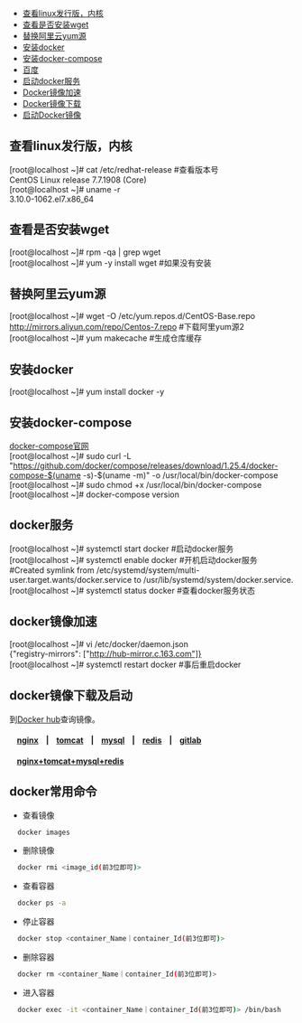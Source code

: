 - [查看linux发行版，内核](#查看linux发行版，内核)
- [查看是否安装wget](#查看是否安装wget)
- [替换阿里云yum源](#替换阿里云yum源)
- [安装docker](#安装docker)
- [安装docker-compose](#安装docker-compose)
- [百度](https://www.baidu.com)
- [启动docker服务](#启动docker服务)
- [Docker镜像加速](#Docker镜像加速)
- [Docker镜像下载](#Docker镜像下载)
- [启动Docker镜像](#启动Docker镜像)
## 查看linux发行版，内核
[root@localhost ~]# cat /etc/redhat-release  #查看版本号  
CentOS Linux release 7.7.1908 (Core)  
[root@localhost ~]# uname -r  
3.10.0-1062.el7.x86_64

## 查看是否安装wget
[root@localhost ~]# rpm -qa | grep wget  
[root@localhost ~]# yum -y install wget #如果没有安装  

## 替换阿里云yum源
[root@localhost ~]# wget -O /etc/yum.repos.d/CentOS-Base.repo http://mirrors.aliyun.com/repo/Centos-7.repo #下载阿里yum源2  
[root@localhost ~]# yum makecache  #生成仓库缓存  

## 安装docker
[root@localhost ~]# yum install docker -y  

## 安装docker-compose
[docker-compose官网](https://docs.docker.com/compose/install/)  
[root@localhost ~]# sudo curl -L "https://github.com/docker/compose/releases/download/1.25.4/docker-compose-$(uname -s)-$(uname -m)" -o /usr/local/bin/docker-compose  
[root@localhost ~]# sudo chmod +x /usr/local/bin/docker-compose  
[root@localhost ~]# docker-compose version  

## docker服务
[root@localhost ~]# systemctl start docker  #启动docker服务  
[root@localhost ~]# systemctl enable docker #开机启动docker服务  
#Created symlink from /etc/systemd/system/multi-user.target.wants/docker.service to /usr/lib/systemd/system/docker.service.
[root@localhost ~]# systemctl status docker #查看docker服务状态  

## docker镜像加速
[root@localhost ~]# vi /etc/docker/daemon.json  
{"registry-mirrors": ["http://hub-mirror.c.163.com"]}  
[root@localhost ~]# systemctl restart docker #事后重启docker  

## docker镜像下载及启动  
到[Docker hub](https://hub.docker.com/)查询镜像。  
#### &nbsp;&nbsp;&nbsp;&nbsp;[nginx](Docker/NGINX.md)&nbsp;&nbsp;&nbsp;&nbsp;|&nbsp;&nbsp;&nbsp;&nbsp;[tomcat](Docker/TOMCAT.md)&nbsp;&nbsp;&nbsp;&nbsp;|&nbsp;&nbsp;&nbsp;&nbsp;[mysql](Docker/MYSQL.md)&nbsp;&nbsp;&nbsp;&nbsp;|&nbsp;&nbsp;&nbsp;&nbsp;[redis](Docker/REDIS.md)&nbsp;&nbsp;&nbsp;&nbsp;|&nbsp;&nbsp;&nbsp;&nbsp;[gitlab](Docker/GITLAB.md)  

#### &nbsp;&nbsp;&nbsp;&nbsp;[nginx+tomcat+mysql+redis](Docker/NTMR.md)

## docker常用命令  
  * 查看镜像
  ```bash
    docker images
  ```
  * 删除镜像
  ```bash
    docker rmi <image_id(前3位即可)>
  ```
  * 查看容器
  ```bash
    docker ps -a
  ```    
  * 停止容器
  ```bash
    docker stop <container_Name｜container_Id(前3位即可)>
  ``` 
  * 删除容器
  ```bash
    docker rm <container_Name｜container_Id(前3位即可)>
  ```   
  * 进入容器
  ```bash
    docker exec -it <container_Name｜container_Id(前3位即可)> /bin/bash
  ``` 
